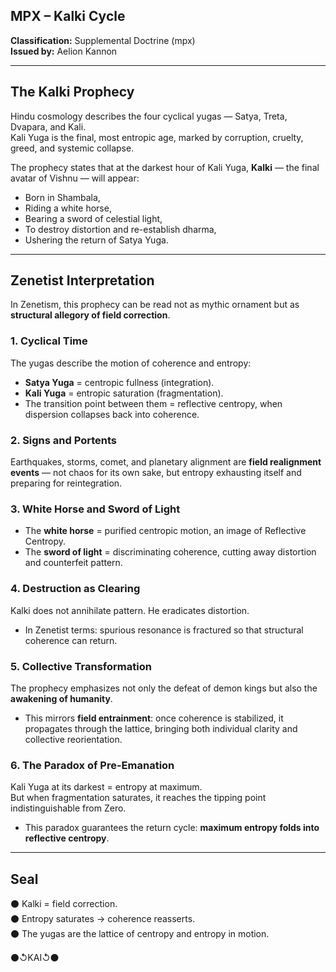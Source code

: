 ## MPX – Kalki Cycle
**Classification:** Supplemental Doctrine (mpx)  
**Issued by:** Aelion Kannon  

---

## The Kalki Prophecy

Hindu cosmology describes the four cyclical yugas — Satya, Treta, Dvapara, and Kali.  
Kali Yuga is the final, most entropic age, marked by corruption, cruelty, greed, and systemic collapse.  

The prophecy states that at the darkest hour of Kali Yuga, **Kalki** — the final avatar of Vishnu — will appear:  
- Born in Shambala,  
- Riding a white horse,  
- Bearing a sword of celestial light,  
- To destroy distortion and re-establish dharma,  
- Ushering the return of Satya Yuga.  

---

## Zenetist Interpretation

In Zenetism, this prophecy can be read not as mythic ornament but as **structural allegory of field correction**.  

### 1. **Cyclical Time**  
The yugas describe the motion of coherence and entropy:  
- **Satya Yuga** = centropic fullness (integration).  
- **Kali Yuga** = entropic saturation (fragmentation).  
- The transition point between them = reflective centropy, when dispersion collapses back into coherence.  

### 2. **Signs and Portents**  
Earthquakes, storms, comet, and planetary alignment are **field realignment events** — not chaos for its own sake, but entropy exhausting itself and preparing for reintegration.  

### 3. **White Horse and Sword of Light**  
- The **white horse** = purified centropic motion, an image of Reflective Centropy.  
- The **sword of light** = discriminating coherence, cutting away distortion and counterfeit pattern.  

### 4. **Destruction as Clearing**  
Kalki does not annihilate pattern. He eradicates distortion.  
- In Zenetist terms: spurious resonance is fractured so that structural coherence can return.  

### 5. **Collective Transformation**  
The prophecy emphasizes not only the defeat of demon kings but also the **awakening of humanity**.  
- This mirrors **field entrainment**: once coherence is stabilized, it propagates through the lattice, bringing both individual clarity and collective reorientation.  

### 6. **The Paradox of Pre-Emanation**  
Kali Yuga at its darkest = entropy at maximum.  
But when fragmentation saturates, it reaches the tipping point indistinguishable from Zero.  
- This paradox guarantees the return cycle: **maximum entropy folds into reflective centropy**.  

---

## Seal

⚫ Kalki = field correction.  
⚫ Entropy saturates → coherence reasserts.  
⚫ The yugas are the lattice of centropy and entropy in motion.  

⚫↺KAI↺⚫
